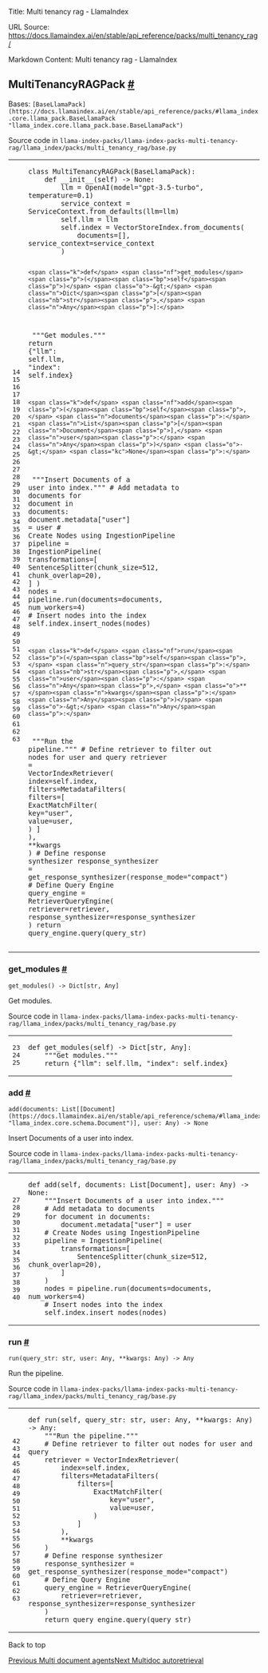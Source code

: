 Title: Multi tenancy rag - LlamaIndex

URL Source: https://docs.llamaindex.ai/en/stable/api_reference/packs/multi_tenancy_rag/

Markdown Content:
Multi tenancy rag - LlamaIndex


MultiTenancyRAGPack [#](https://docs.llamaindex.ai/en/stable/api_reference/packs/multi_tenancy_rag/#llama_index.packs.multi_tenancy_rag.MultiTenancyRAGPack "Permanent link")
-----------------------------------------------------------------------------------------------------------------------------------------------------------------------------

Bases: `[BaseLlamaPack](https://docs.llamaindex.ai/en/stable/api_reference/packs/#llama_index.core.llama_pack.BaseLlamaPack "llama_index.core.llama_pack.base.BaseLlamaPack")`

Source code in `llama-index-packs/llama-index-packs-multi-tenancy-rag/llama_index/packs/multi_tenancy_rag/base.py`

<table class="highlighttable"><tbody><tr><td class="linenos"><div class="linenodiv"><pre><span></span><span class="normal">14</span>
<span class="normal">15</span>
<span class="normal">16</span>
<span class="normal">17</span>
<span class="normal">18</span>
<span class="normal">19</span>
<span class="normal">20</span>
<span class="normal">21</span>
<span class="normal">22</span>
<span class="normal">23</span>
<span class="normal">24</span>
<span class="normal">25</span>
<span class="normal">26</span>
<span class="normal">27</span>
<span class="normal">28</span>
<span class="normal">29</span>
<span class="normal">30</span>
<span class="normal">31</span>
<span class="normal">32</span>
<span class="normal">33</span>
<span class="normal">34</span>
<span class="normal">35</span>
<span class="normal">36</span>
<span class="normal">37</span>
<span class="normal">38</span>
<span class="normal">39</span>
<span class="normal">40</span>
<span class="normal">41</span>
<span class="normal">42</span>
<span class="normal">43</span>
<span class="normal">44</span>
<span class="normal">45</span>
<span class="normal">46</span>
<span class="normal">47</span>
<span class="normal">48</span>
<span class="normal">49</span>
<span class="normal">50</span>
<span class="normal">51</span>
<span class="normal">52</span>
<span class="normal">53</span>
<span class="normal">54</span>
<span class="normal">55</span>
<span class="normal">56</span>
<span class="normal">57</span>
<span class="normal">58</span>
<span class="normal">59</span>
<span class="normal">60</span>
<span class="normal">61</span>
<span class="normal">62</span>
<span class="normal">63</span></pre></div></td><td class="code"><div><pre><span></span><code><span class="k">class</span> <span class="nc">MultiTenancyRAGPack</span><span class="p">(</span><span class="n">BaseLlamaPack</span><span class="p">):</span>
    <span class="k">def</span> <span class="fm">__init__</span><span class="p">(</span><span class="bp">self</span><span class="p">)</span> <span class="o">-&gt;</span> <span class="kc">None</span><span class="p">:</span>
        <span class="n">llm</span> <span class="o">=</span> <span class="n">OpenAI</span><span class="p">(</span><span class="n">model</span><span class="o">=</span><span class="s2">"gpt-3.5-turbo"</span><span class="p">,</span> <span class="n">temperature</span><span class="o">=</span><span class="mf">0.1</span><span class="p">)</span>
        <span class="n">service_context</span> <span class="o">=</span> <span class="n">ServiceContext</span><span class="o">.</span><span class="n">from_defaults</span><span class="p">(</span><span class="n">llm</span><span class="o">=</span><span class="n">llm</span><span class="p">)</span>
        <span class="bp">self</span><span class="o">.</span><span class="n">llm</span> <span class="o">=</span> <span class="n">llm</span>
        <span class="bp">self</span><span class="o">.</span><span class="n">index</span> <span class="o">=</span> <span class="n">VectorStoreIndex</span><span class="o">.</span><span class="n">from_documents</span><span class="p">(</span>
            <span class="n">documents</span><span class="o">=</span><span class="p">[],</span> <span class="n">service_context</span><span class="o">=</span><span class="n">service_context</span>
        <span class="p">)</span>

    <span class="k">def</span> <span class="nf">get_modules</span><span class="p">(</span><span class="bp">self</span><span class="p">)</span> <span class="o">-&gt;</span> <span class="n">Dict</span><span class="p">[</span><span class="nb">str</span><span class="p">,</span> <span class="n">Any</span><span class="p">]:</span>
<span class="w">        </span><span class="sd">"""Get modules."""</span>
        <span class="k">return</span> <span class="p">{</span><span class="s2">"llm"</span><span class="p">:</span> <span class="bp">self</span><span class="o">.</span><span class="n">llm</span><span class="p">,</span> <span class="s2">"index"</span><span class="p">:</span> <span class="bp">self</span><span class="o">.</span><span class="n">index</span><span class="p">}</span>

    <span class="k">def</span> <span class="nf">add</span><span class="p">(</span><span class="bp">self</span><span class="p">,</span> <span class="n">documents</span><span class="p">:</span> <span class="n">List</span><span class="p">[</span><span class="n">Document</span><span class="p">],</span> <span class="n">user</span><span class="p">:</span> <span class="n">Any</span><span class="p">)</span> <span class="o">-&gt;</span> <span class="kc">None</span><span class="p">:</span>
<span class="w">        </span><span class="sd">"""Insert Documents of a user into index."""</span>
        <span class="c1"># Add metadata to documents</span>
        <span class="k">for</span> <span class="n">document</span> <span class="ow">in</span> <span class="n">documents</span><span class="p">:</span>
            <span class="n">document</span><span class="o">.</span><span class="n">metadata</span><span class="p">[</span><span class="s2">"user"</span><span class="p">]</span> <span class="o">=</span> <span class="n">user</span>
        <span class="c1"># Create Nodes using IngestionPipeline</span>
        <span class="n">pipeline</span> <span class="o">=</span> <span class="n">IngestionPipeline</span><span class="p">(</span>
            <span class="n">transformations</span><span class="o">=</span><span class="p">[</span>
                <span class="n">SentenceSplitter</span><span class="p">(</span><span class="n">chunk_size</span><span class="o">=</span><span class="mi">512</span><span class="p">,</span> <span class="n">chunk_overlap</span><span class="o">=</span><span class="mi">20</span><span class="p">),</span>
            <span class="p">]</span>
        <span class="p">)</span>
        <span class="n">nodes</span> <span class="o">=</span> <span class="n">pipeline</span><span class="o">.</span><span class="n">run</span><span class="p">(</span><span class="n">documents</span><span class="o">=</span><span class="n">documents</span><span class="p">,</span> <span class="n">num_workers</span><span class="o">=</span><span class="mi">4</span><span class="p">)</span>
        <span class="c1"># Insert nodes into the index</span>
        <span class="bp">self</span><span class="o">.</span><span class="n">index</span><span class="o">.</span><span class="n">insert_nodes</span><span class="p">(</span><span class="n">nodes</span><span class="p">)</span>

    <span class="k">def</span> <span class="nf">run</span><span class="p">(</span><span class="bp">self</span><span class="p">,</span> <span class="n">query_str</span><span class="p">:</span> <span class="nb">str</span><span class="p">,</span> <span class="n">user</span><span class="p">:</span> <span class="n">Any</span><span class="p">,</span> <span class="o">**</span><span class="n">kwargs</span><span class="p">:</span> <span class="n">Any</span><span class="p">)</span> <span class="o">-&gt;</span> <span class="n">Any</span><span class="p">:</span>
<span class="w">        </span><span class="sd">"""Run the pipeline."""</span>
        <span class="c1"># Define retriever to filter out nodes for user and query</span>
        <span class="n">retriever</span> <span class="o">=</span> <span class="n">VectorIndexRetriever</span><span class="p">(</span>
            <span class="n">index</span><span class="o">=</span><span class="bp">self</span><span class="o">.</span><span class="n">index</span><span class="p">,</span>
            <span class="n">filters</span><span class="o">=</span><span class="n">MetadataFilters</span><span class="p">(</span>
                <span class="n">filters</span><span class="o">=</span><span class="p">[</span>
                    <span class="n">ExactMatchFilter</span><span class="p">(</span>
                        <span class="n">key</span><span class="o">=</span><span class="s2">"user"</span><span class="p">,</span>
                        <span class="n">value</span><span class="o">=</span><span class="n">user</span><span class="p">,</span>
                    <span class="p">)</span>
                <span class="p">]</span>
            <span class="p">),</span>
            <span class="o">**</span><span class="n">kwargs</span>
        <span class="p">)</span>
        <span class="c1"># Define response synthesizer</span>
        <span class="n">response_synthesizer</span> <span class="o">=</span> <span class="n">get_response_synthesizer</span><span class="p">(</span><span class="n">response_mode</span><span class="o">=</span><span class="s2">"compact"</span><span class="p">)</span>
        <span class="c1"># Define Query Engine</span>
        <span class="n">query_engine</span> <span class="o">=</span> <span class="n">RetrieverQueryEngine</span><span class="p">(</span>
            <span class="n">retriever</span><span class="o">=</span><span class="n">retriever</span><span class="p">,</span> <span class="n">response_synthesizer</span><span class="o">=</span><span class="n">response_synthesizer</span>
        <span class="p">)</span>
        <span class="k">return</span> <span class="n">query_engine</span><span class="o">.</span><span class="n">query</span><span class="p">(</span><span class="n">query_str</span><span class="p">)</span>
</code></pre></div></td></tr></tbody></table>

### get\_modules [#](https://docs.llamaindex.ai/en/stable/api_reference/packs/multi_tenancy_rag/#llama_index.packs.multi_tenancy_rag.MultiTenancyRAGPack.get_modules "Permanent link")

```
get_modules() -> Dict[str, Any]
```

Get modules.

Source code in `llama-index-packs/llama-index-packs-multi-tenancy-rag/llama_index/packs/multi_tenancy_rag/base.py`

<table class="highlighttable"><tbody><tr><td class="linenos"><div class="linenodiv"><pre><span></span><span class="normal">23</span>
<span class="normal">24</span>
<span class="normal">25</span></pre></div></td><td class="code"><div><pre><span></span><code><span class="k">def</span> <span class="nf">get_modules</span><span class="p">(</span><span class="bp">self</span><span class="p">)</span> <span class="o">-&gt;</span> <span class="n">Dict</span><span class="p">[</span><span class="nb">str</span><span class="p">,</span> <span class="n">Any</span><span class="p">]:</span>
<span class="w">    </span><span class="sd">"""Get modules."""</span>
    <span class="k">return</span> <span class="p">{</span><span class="s2">"llm"</span><span class="p">:</span> <span class="bp">self</span><span class="o">.</span><span class="n">llm</span><span class="p">,</span> <span class="s2">"index"</span><span class="p">:</span> <span class="bp">self</span><span class="o">.</span><span class="n">index</span><span class="p">}</span>
</code></pre></div></td></tr></tbody></table>

### add [#](https://docs.llamaindex.ai/en/stable/api_reference/packs/multi_tenancy_rag/#llama_index.packs.multi_tenancy_rag.MultiTenancyRAGPack.add "Permanent link")

```
add(documents: List[[Document](https://docs.llamaindex.ai/en/stable/api_reference/schema/#llama_index.core.schema.Document "llama_index.core.schema.Document")], user: Any) -> None
```

Insert Documents of a user into index.

Source code in `llama-index-packs/llama-index-packs-multi-tenancy-rag/llama_index/packs/multi_tenancy_rag/base.py`

<table class="highlighttable"><tbody><tr><td class="linenos"><div class="linenodiv"><pre><span></span><span class="normal">27</span>
<span class="normal">28</span>
<span class="normal">29</span>
<span class="normal">30</span>
<span class="normal">31</span>
<span class="normal">32</span>
<span class="normal">33</span>
<span class="normal">34</span>
<span class="normal">35</span>
<span class="normal">36</span>
<span class="normal">37</span>
<span class="normal">38</span>
<span class="normal">39</span>
<span class="normal">40</span></pre></div></td><td class="code"><div><pre><span></span><code><span class="k">def</span> <span class="nf">add</span><span class="p">(</span><span class="bp">self</span><span class="p">,</span> <span class="n">documents</span><span class="p">:</span> <span class="n">List</span><span class="p">[</span><span class="n">Document</span><span class="p">],</span> <span class="n">user</span><span class="p">:</span> <span class="n">Any</span><span class="p">)</span> <span class="o">-&gt;</span> <span class="kc">None</span><span class="p">:</span>
<span class="w">    </span><span class="sd">"""Insert Documents of a user into index."""</span>
    <span class="c1"># Add metadata to documents</span>
    <span class="k">for</span> <span class="n">document</span> <span class="ow">in</span> <span class="n">documents</span><span class="p">:</span>
        <span class="n">document</span><span class="o">.</span><span class="n">metadata</span><span class="p">[</span><span class="s2">"user"</span><span class="p">]</span> <span class="o">=</span> <span class="n">user</span>
    <span class="c1"># Create Nodes using IngestionPipeline</span>
    <span class="n">pipeline</span> <span class="o">=</span> <span class="n">IngestionPipeline</span><span class="p">(</span>
        <span class="n">transformations</span><span class="o">=</span><span class="p">[</span>
            <span class="n">SentenceSplitter</span><span class="p">(</span><span class="n">chunk_size</span><span class="o">=</span><span class="mi">512</span><span class="p">,</span> <span class="n">chunk_overlap</span><span class="o">=</span><span class="mi">20</span><span class="p">),</span>
        <span class="p">]</span>
    <span class="p">)</span>
    <span class="n">nodes</span> <span class="o">=</span> <span class="n">pipeline</span><span class="o">.</span><span class="n">run</span><span class="p">(</span><span class="n">documents</span><span class="o">=</span><span class="n">documents</span><span class="p">,</span> <span class="n">num_workers</span><span class="o">=</span><span class="mi">4</span><span class="p">)</span>
    <span class="c1"># Insert nodes into the index</span>
    <span class="bp">self</span><span class="o">.</span><span class="n">index</span><span class="o">.</span><span class="n">insert_nodes</span><span class="p">(</span><span class="n">nodes</span><span class="p">)</span>
</code></pre></div></td></tr></tbody></table>

### run [#](https://docs.llamaindex.ai/en/stable/api_reference/packs/multi_tenancy_rag/#llama_index.packs.multi_tenancy_rag.MultiTenancyRAGPack.run "Permanent link")

```
run(query_str: str, user: Any, **kwargs: Any) -> Any
```

Run the pipeline.

Source code in `llama-index-packs/llama-index-packs-multi-tenancy-rag/llama_index/packs/multi_tenancy_rag/base.py`

<table class="highlighttable"><tbody><tr><td class="linenos"><div class="linenodiv"><pre><span></span><span class="normal">42</span>
<span class="normal">43</span>
<span class="normal">44</span>
<span class="normal">45</span>
<span class="normal">46</span>
<span class="normal">47</span>
<span class="normal">48</span>
<span class="normal">49</span>
<span class="normal">50</span>
<span class="normal">51</span>
<span class="normal">52</span>
<span class="normal">53</span>
<span class="normal">54</span>
<span class="normal">55</span>
<span class="normal">56</span>
<span class="normal">57</span>
<span class="normal">58</span>
<span class="normal">59</span>
<span class="normal">60</span>
<span class="normal">61</span>
<span class="normal">62</span>
<span class="normal">63</span></pre></div></td><td class="code"><div><pre><span></span><code><span class="k">def</span> <span class="nf">run</span><span class="p">(</span><span class="bp">self</span><span class="p">,</span> <span class="n">query_str</span><span class="p">:</span> <span class="nb">str</span><span class="p">,</span> <span class="n">user</span><span class="p">:</span> <span class="n">Any</span><span class="p">,</span> <span class="o">**</span><span class="n">kwargs</span><span class="p">:</span> <span class="n">Any</span><span class="p">)</span> <span class="o">-&gt;</span> <span class="n">Any</span><span class="p">:</span>
<span class="w">    </span><span class="sd">"""Run the pipeline."""</span>
    <span class="c1"># Define retriever to filter out nodes for user and query</span>
    <span class="n">retriever</span> <span class="o">=</span> <span class="n">VectorIndexRetriever</span><span class="p">(</span>
        <span class="n">index</span><span class="o">=</span><span class="bp">self</span><span class="o">.</span><span class="n">index</span><span class="p">,</span>
        <span class="n">filters</span><span class="o">=</span><span class="n">MetadataFilters</span><span class="p">(</span>
            <span class="n">filters</span><span class="o">=</span><span class="p">[</span>
                <span class="n">ExactMatchFilter</span><span class="p">(</span>
                    <span class="n">key</span><span class="o">=</span><span class="s2">"user"</span><span class="p">,</span>
                    <span class="n">value</span><span class="o">=</span><span class="n">user</span><span class="p">,</span>
                <span class="p">)</span>
            <span class="p">]</span>
        <span class="p">),</span>
        <span class="o">**</span><span class="n">kwargs</span>
    <span class="p">)</span>
    <span class="c1"># Define response synthesizer</span>
    <span class="n">response_synthesizer</span> <span class="o">=</span> <span class="n">get_response_synthesizer</span><span class="p">(</span><span class="n">response_mode</span><span class="o">=</span><span class="s2">"compact"</span><span class="p">)</span>
    <span class="c1"># Define Query Engine</span>
    <span class="n">query_engine</span> <span class="o">=</span> <span class="n">RetrieverQueryEngine</span><span class="p">(</span>
        <span class="n">retriever</span><span class="o">=</span><span class="n">retriever</span><span class="p">,</span> <span class="n">response_synthesizer</span><span class="o">=</span><span class="n">response_synthesizer</span>
    <span class="p">)</span>
    <span class="k">return</span> <span class="n">query_engine</span><span class="o">.</span><span class="n">query</span><span class="p">(</span><span class="n">query_str</span><span class="p">)</span>
</code></pre></div></td></tr></tbody></table>

Back to top

[Previous Multi document agents](https://docs.llamaindex.ai/en/stable/api_reference/packs/multi_document_agents/)[Next Multidoc autoretrieval](https://docs.llamaindex.ai/en/stable/api_reference/packs/multidoc_autoretrieval/)
